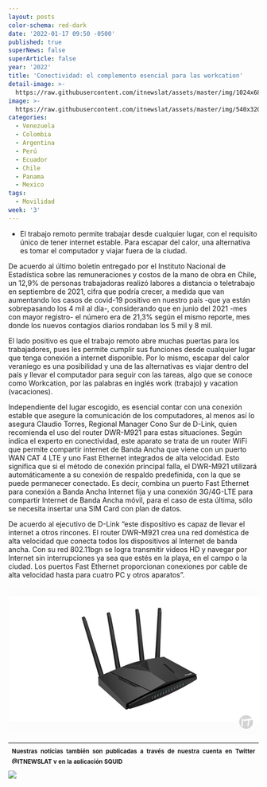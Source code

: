 ```yaml
---
layout: posts
color-schema: red-dark
date: '2022-01-17 09:50 -0500'
published: true
superNews: false
superArticle: false
year: '2022'
title: 'Conectividad: el complemento esencial para las workcation'
detail-image: >-
  https://raw.githubusercontent.com/itnewslat/assets/master/img/1024x680/router-portatil-g.jpg
image: >-
  https://raw.githubusercontent.com/itnewslat/assets/master/img/540x320/router-portatil-p.jpg
categories:
  - Venezuela
  - Colombia
  - Argentina
  - Perú
  - Ecuador
  - Chile
  - Panama
  - Mexico
tags:
  - Movilidad
week: '3'
---
```

- El trabajo remoto permite trabajar desde cualquier lugar, con el requisito único de tener internet estable. Para escapar del calor, una alternativa es tomar el computador y viajar fuera de la ciudad.

De acuerdo al último boletín entregado por el Instituto Nacional de Estadística sobre las remuneraciones y costos de la mano de obra en Chile, un 12,9% de personas trabajadoras realizó labores a distancia o teletrabajo en septiembre de 2021, cifra que podría crecer, a medida que van aumentando los casos de covid-19 positivo en nuestro país -que ya están sobrepasando los 4 mil al día-, considerando que en junio del 2021 -mes con mayor registro- el número era de 21,3% según el mismo reporte, mes donde los nuevos contagios diarios rondaban los 5 mil y 8 mil.

El lado positivo es que el trabajo remoto abre muchas puertas para los trabajadores, pues les permite cumplir sus funciones desde cualquier lugar que tenga conexión a internet disponible. Por lo mismo, escapar del calor veraniego es una posibilidad y una de las alternativas es viajar dentro del país y llevar el computador para seguir con las tareas, algo que se conoce como Workcation, por las palabras en inglés work (trabajo) y vacation (vacaciones).

Independiente del lugar escogido, es esencial contar con una conexión estable que asegure la comunicación de los computadores, al menos así lo asegura Claudio Torres, Regional Manager Cono Sur de D-Link, quien recomienda el uso del router DWR-M921 para estas situaciones. Según indica el experto en conectividad, este aparato se trata de un router WiFi que permite compartir internet de Banda Ancha que viene con un puerto WAN CAT 4 LTE y uno Fast Ethernet integrados de alta velocidad. Esto significa que si el método de conexión principal falla, el DWR-M921 utilizará automáticamente a su conexión de respaldo predefinida, con la que se puede permanecer conectado. Es decir, combina un puerto Fast Ethernet para conexión a Banda Ancha Internet fija y una conexión 3G/4G-LTE para compartir Internet de Banda Ancha móvil, para el caso de esta última, sólo se necesita insertar una SIM Card con plan de datos.

De acuerdo al ejecutivo de D-Link “este dispositivo es capaz de llevar el internet a otros rincones. El router DWR-M921 crea una red doméstica de alta velocidad que conecta todos los dispositivos al Internet de banda ancha. Con su red 802.11bgn se logra transmitir videos HD y navegar por Internet sin interrupciones ya sea que estés en la playa, en el campo o la ciudad. Los puertos Fast Ethernet proporcionan conexiones por cable de alta velocidad hasta para cuatro PC y otros aparatos”. 

![](https://raw.githubusercontent.com/itnewslat/assets/master/img/540x320/router-portatil-p.jpg)

<table style="height: 42px;" width="569">
<tbody>
<tr>
<td style="text-align: justify;"><sub><strong>Nuestras noticias también son publicadas a través de nuestra cuenta en Twitter <a href="https://twitter.com/itnewslat?lang=es">@ITNEWSLAT</a> y en la aplicación <a href="https://squidapp.co/en/">SQUID</a></strong></sub></td>
</tr>
</tbody>
</table>

<img src="https://tracker.metricool.com/c3po.jpg?hash=56f88a41e39ab42c063cc51676587a04"/>